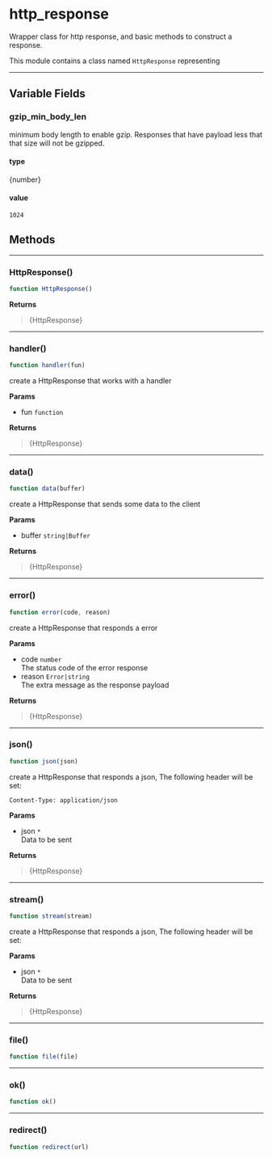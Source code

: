 <!-- @rev 036378a3f54a2dbb9613ec395b24cd22 015c35 -->
# http_response

Wrapper class for http response, and basic methods to construct a response.

 This module contains a class named `HttpResponse` representing
 

----




## Variable Fields

### gzip_min_body_len

 minimum body length to enable gzip. Responses that have payload less that that size will not be gzipped.

#### type
{number}
 

#### value
`1024`



## Methods

------------------------------------------------------------------------
### HttpResponse()

```js
function HttpResponse() 
```




**Returns**

> {HttpResponse}

------------------------------------------------------------------------
### handler()

```js
function handler(fun) 
```


 create a HttpResponse that works with a handler


**Params**

  - fun `function`

**Returns**

> {HttpResponse}
 

------------------------------------------------------------------------
### data()

```js
function data(buffer) 
```


 create a HttpResponse that sends some data to the client


**Params**

  - buffer `string|Buffer`

**Returns**

> {HttpResponse}
 

------------------------------------------------------------------------
### error()

```js
function error(code, reason) 
```


 create a HttpResponse that responds a error

**Params**

  - code `number`
    <br>The status code of the error response
  - reason `Error|string`
    <br>The extra message as the response payload

**Returns**

> {HttpResponse}
 

------------------------------------------------------------------------
### json()

```js
function json(json) 
```


 create a HttpResponse that responds a json, The following header will be set:

    Content-Type: application/json


**Params**

  - json `*`
    <br>Data to be sent

**Returns**

> {HttpResponse}
 

------------------------------------------------------------------------
### stream()

```js
function stream(stream) 
```


 create a HttpResponse that responds a json, The following header will be set:



**Params**

  - json `*`
    <br>Data to be sent

**Returns**

> {HttpResponse}
 

------------------------------------------------------------------------
### file()

```js
function file(file) 
```




------------------------------------------------------------------------
### ok()

```js
function ok() 
```




------------------------------------------------------------------------
### redirect()

```js
function redirect(url) 
```



